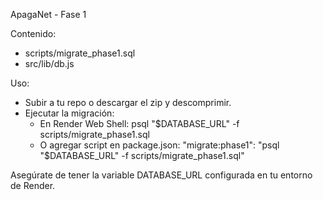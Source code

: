 ApagaNet - Fase 1

Contenido:
 - scripts/migrate_phase1.sql
 - src/lib/db.js

Uso:
 - Subir a tu repo o descargar el zip y descomprimir.
 - Ejecutar la migración:
   - En Render Web Shell: psql "$DATABASE_URL" -f scripts/migrate_phase1.sql
   - O agregar script en package.json: "migrate:phase1": "psql \"$DATABASE_URL\" -f scripts/migrate_phase1.sql"

Asegúrate de tener la variable DATABASE_URL configurada en tu entorno de Render.
